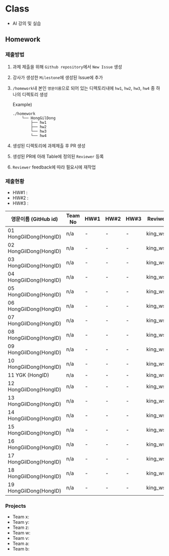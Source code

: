 # Class

* AI 강의 및 실습

## Homework

### 제출방법

1. 과제 제출을 위해 `Github repository`에서 `New Issue` 생성

2. 강사가 생성한 `Milestone`에 생성된 Issue에 추가 

3. `/homework`내 본인 `영문이름`으로 되어 있는 디렉토리내에 `hw1`, `hw2`, `hw3`, `hw4` 중 하나의 디렉토리 생성

    Example)
    ```
    ./homework
        └── HongGilDong
            ├── hw1
            ├── hw2
            └── hw3
            └── hw4
    ```

4. 생성된 디렉토리에 과제제출 후 PR 생성

5. 생성된 PR에 아래 Table에 정의된 `Reviewer` 등록

6. `Reviewer` feedback에 따라 필요시에 재작업

### 제출현황

* HW#1 :
* HW#2 :
* HW#3 :


| 영문이름 (GitHub id)           | Team No | HW#1 | HW#2 | HW#3 | Reviwer | 
|-------------------------------|---------|------|------|------|---------|
| 01 HongGilDong(HongID) | n/a | - | - | - | king_wss |
| 02 HongGilDong(HongID) | n/a | - | - | - | king_wss |
| 03 HongGilDong(HongID) | n/a | - | - | - | king_wss |
| 04 HongGilDong(HongID) | n/a | - | - | - | king_wss |
| 05 HongGilDong(HongID) | n/a | - | - | - | king_wss |
| 06 HongGilDong(HongID) | n/a | - | - | - | king_wss |
| 07 HongGilDong(HongID) | n/a | - | - | - | king_wss |
| 08 HongGilDong(HongID) | n/a | - | - | - | king_wss |
| 09 HongGilDong(HongID) | n/a | - | - | - | king_wss |
| 10 HongGilDong(HongID) | n/a | - | - | - | king_wss |
| 11 YGK        (HongID) | n/a | - | - | - | king_wss |
| 12 HongGilDong(HongID) | n/a | - | - | - | king_wss |
| 13 HongGilDong(HongID) | n/a | - | - | - | king_wss |
| 14 HongGilDong(HongID) | n/a | - | - | - | king_wss |
| 15 HongGilDong(HongID) | n/a | - | - | - | king_wss |
| 16 HongGilDong(HongID) | n/a | - | - | - | king_wss |
| 17 HongGilDong(HongID) | n/a | - | - | - | king_wss |
| 18 HongGilDong(HongID) | n/a | - | - | - | king_wss |
| 19 HongGilDong(HongID) | n/a | - | - | - | king_wss |

### Projects

* Team x:
* Team y:
* Team z:
* Team w:
* Team v:
* Team a:
* Team b:


